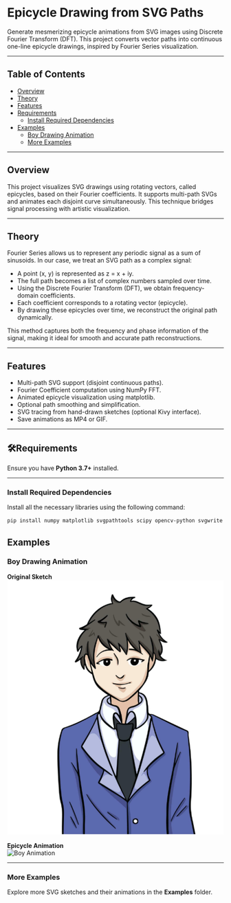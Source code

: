 # Epicycle Drawing from SVG Paths

Generate mesmerizing epicycle animations from SVG images using Discrete Fourier Transform (DFT). This project converts vector paths into continuous one-line epicycle drawings, inspired by Fourier Series visualization.

---

## Table of Contents

- [Overview](#-overview)
- [Theory](#-theory)
- [Features](#-features)
- [Requirements](#-requirements)
  - [Install Required Dependencies](#-install-required-dependencies)
- [Examples](#-examples)
  - [Boy Drawing Animation](#-boy-drawing-animation)
  - [More Examples](#-more-examples)

---

## Overview

This project visualizes SVG drawings using rotating vectors, called epicycles, based on their Fourier coefficients. It supports multi-path SVGs and animates each disjoint curve simultaneously. This technique bridges signal processing with artistic visualization.

---

## Theory

Fourier Series allows us to represent any periodic signal as a sum of sinusoids. In our case, we treat an SVG path as a complex signal:

- A point (x, y) is represented as z = x + iy.
- The full path becomes a list of complex numbers sampled over time.
- Using the Discrete Fourier Transform (DFT), we obtain frequency-domain coefficients.
- Each coefficient corresponds to a rotating vector (epicycle).
- By drawing these epicycles over time, we reconstruct the original path dynamically.

This method captures both the frequency and phase information of the signal, making it ideal for smooth and accurate path reconstructions.

---

## Features

- Multi-path SVG support (disjoint continuous paths).
- Fourier Coefficient computation using NumPy FFT.
- Animated epicycle visualization using matplotlib.
- Optional path smoothing and simplification.
- SVG tracing from hand-drawn sketches (optional Kivy interface).
- Save animations as MP4 or GIF.

---

## 🛠Requirements

Ensure you have **Python 3.7+** installed.

---

### Install Required Dependencies

Install all the necessary libraries using the following command:

```bash
pip install numpy matplotlib svgpathtools scipy opencv-python svgwrite

```

## Examples

### Boy Drawing Animation

**Original Sketch**  
![Boy Image](https://github.com/AdityaAbhilash/Epicycle/blob/main/Examples/boy_color/boy.png)

**Epicycle Animation**  
![Boy Animation](https://github.com/AdityaAbhilash/Epicycle/blob/main/Examples/boy_color/boy.gif)

---

### More Examples

Explore more SVG sketches and their animations in the **Examples** folder.

